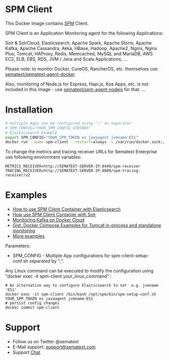 # SPM Client 

This Docker Image contains [SPM](https://sematext.com/spm) Client. 

SPM Client is an Application Monitoring agent for the following Applications:

Solr & SolrCloud, Elasticsearch, Apache Spark, Apache Storm, Apache
Kafka, Apache Cassandra, Akka, HBase, Hadoop, Apache2, Nginx, Nginx
Plus, Tomcat, HAProxy, Redis, Memcached, MySQL and MariaDB, AWS EC2,
ELB, EBS, RDS, JVM / Java and Scala Applications, ...

Please note: to monitor Docker, CoreOS, RancherOS, etc. themselves use [sematext/sematext-agent-docker](https://github.com/sematext/sematext-agent-docker)

Also, monitoring of Node.js for Express, Hapi.js, Koa Apps, etc. is not included in this image - use [sematext/spm-agent-nodejs](https://github.com/sematext/spm-agent-nodejs) for that.
...

# Installation 

```.sh
# multiple Apps can be configured using ";" as separator
# SPM_CONFIG="YOUR_SPM_CONFIG_STRINGS"
# Elasticsearch Example
export SPM_CONFIG="YOUR_SPM_TOKEN es javaagent jvmname:ES1"
docker run --name spm-client --restart=always -v /var/run/docker.sock:/var/run/docker.sock -e $SPM_CONFIG sematext/spm-client

```


To change the metrics and tracing receiver URLs for Sematext Enterprise use following environment variables:
```
METRICS_RECEIVER=http://SEMATEXT-SERVER-IP:8449/spm-receiver
TRACING_RECEIVER=http://SEMATEXT-SERVER-IP:8089/spm-tracing-receiver/v2
```


# Examples
- [How to use SPM Client Container with Elasticsearch](http://blog.sematext.com/2015/10/28/docker-elasticsearch-how-to-monitor-the-official-elasticsearch-image-on-docker/)
- [How use SPM Client Container with Solr](http://blog.sematext.com/2015/12/09/docker-solr-monitoring/)
- [Monitoring Kafka on Docker Cloud](https://sematext.com/blog/2016/04/19/monitoring-kafka-on-docker-cloud/)
- [Gist: Docker Compose Examples for Tomcat in-process and standalone monitoring](https://gist.github.com/megastef/ada049814fdb69ddca5eff296555b99c)
- [More examples](https://github.com/sematext/docker-spm-client/tree/master/examples)


Parameters:
- SPM_CONFIG - Multiple App configurations for spm-client-setup-conf.sh separated by ";". 

Any Linux command can be executed to modify the configuration using "docker exec -it spm-client your_linux_command" :

```
# An alternative way to configure Elasticsearch to set  e.g. jvmname 'ES1'
docker exec -it spm-client /bin/bash /opt/spm/bin/spm-setup-conf.sh YOUR_SPM_TOKEN es javaagent jvmname:ES1
# persist config changes
docker commit spm-client
```

# Support
- Follow us on Twitter @sematext
- E-Mail support: support@sematext.com
- Support [Chat](https://apps.sematext.com/users-web/login.do) 

